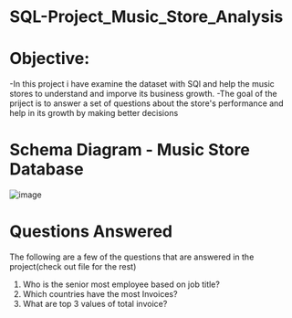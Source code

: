 # SQL-Project_Music_Store_Analysis

# Objective:
-In this project i have examine the dataset with SQl and help the music stores to understand and imporve its business growth.
-The goal of the priject is to answer a set of questions about the store's performance and help in its growth by making better decisions

# Schema Diagram - Music Store Database
![image](https://github.com/gaurigund-13/SQL-Project_Music_Store_Analysis/assets/139524876/79c4ca1d-8a0c-44ab-89ae-712407d70ec2)

# Questions Answered
The following are a few of the questions that are answered in the project(check out file for the rest)
1. Who is the senior most employee based on job title?
2. Which countries have the most Invoices?
3. What are top 3 values of total invoice?
